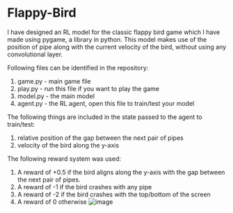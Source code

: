 # Flappy-Bird
I have designed an RL model for the classic flappy bird game which I have made using pygame, a library in python. This model makes use of the position of pipe along with the current velocity of the bird, without using any convolutional layer.

Following files can be identified in the repository:
1. game.py - main game file
2. play.py - run this file if you want to play the game
3. model.py - the main model
4. agent.py - the RL agent, open this file to train/test your model

The following things are included in the state passed to the agent to train/test:
1. relative position of the gap between the next pair of pipes
2. velocity of the bird along the y-axis

The following reward system was used:
1. A reward of +0.5 if the bird aligns along the y-axis with the gap between the next pair of pipes.
2. A reward of -1 if the bird crashes with any pipe
3. A reward of -2 if the bird crashes with the top/bottom of the screen
4. A reward of 0 otherwise
![image](https://github.com/user-attachments/assets/2aa7bf6c-5b4d-48a2-95b4-e74ca2ce959b)
